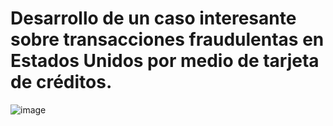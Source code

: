 # Desarrollo de un caso interesante sobre transacciones fraudulentas en Estados Unidos por medio de tarjeta de créditos.
![image](https://github.com/user-attachments/assets/eda05ec8-b774-48d1-9b9c-bb7cc2611298)


